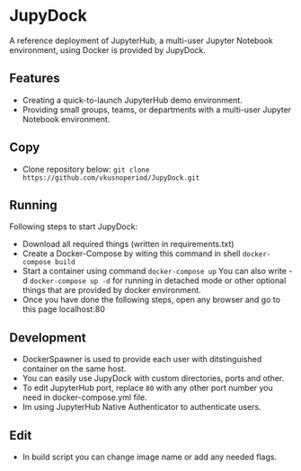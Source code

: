 # JupyDock

A reference deployment of JupyterHub, a multi-user Jupyter Notebook environment, using Docker is provided by JupyDock.

## Features

- Creating a quick-to-launch JupyterHub demo environment.
- Providing small groups, teams, or departments with a multi-user Jupyter Notebook environment.

## Copy

- Clone repository below:
`git clone https://github.com/vkusnoperiod/JupyDock.git`

## Running 

Following steps to start JupyDock:
 - Download all required things (written in requirements.txt)
 - Create a Docker-Compose by witing this command in shell `docker-compose build`
 - Start a container using command `docker-compose up` You can also write -d `docker-compose up -d` for running in detached mode or other optional things that are provided by docker environment.
 - Once you have done the following steps, open any browser and go to this page localhost:80


## Development

- DockerSpawner is used to provide each user with ditstinguished container on the same host.
- You can easily use JupyDock with custom directories, ports and other.
- To edit JupyterHub port, replace `80` with any other port number you need in docker-compose.yml file.
- Im using JupyterHub Native Authenticator to authenticate users.

## Edit

- In build script you can change image name or add any needed flags.


